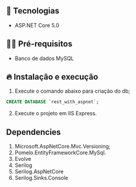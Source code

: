 ## 🚀 Tecnologias

- ASP.NET Core 5.0

## ✋🏻 Pré-requisitos

- Banco de dados MySQL

## 🔥 Instalação e execução

1. Execute o comando abaixo para criação do db;
```sql
CREATE DATABASE `rest_with_aspnet`;
```
2. Execute o projeto em IIS Express.

## Dependencies

1. Microsoft.AspNetCore.Mvc.Versioning;
2. Pomelo.EntityFrameworkCore.MySql.
3. Evolve
4. Serilog
4. Serilog.AspNetCore
5. Serilog.Sinks.Console